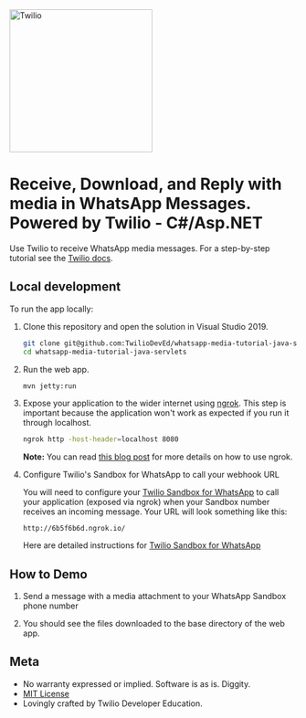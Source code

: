 <a href="https://www.twilio.com">
  <img src="https://static0.twilio.com/marketing/bundles/marketing/img/logos/wordmark-red.svg" alt="Twilio" width="250" />
</a>

# Receive, Download, and Reply with media in WhatsApp Messages. Powered by Twilio - C#/Asp.NET
Use Twilio to receive WhatsApp media messages. For a step-by-step tutorial see
the [Twilio docs](https://www.twilio.com/docs/sms/tutorials/send-and-receive-media-messages-whatsapp-java-servlets).

## Local development

To run the app locally:

1. Clone this repository and open the solution in Visual Studio 2019.

   ```bash
   git clone git@github.com:TwilioDevEd/whatsapp-media-tutorial-java-servlets.git
   cd whatsapp-media-tutorial-java-servlets
   ```

1. Run the web app.

   ```bash
   mvn jetty:run
   ```

1. Expose your application to the wider internet using
   [ngrok](http://ngrok.com/). This step is important because the
   application won't work as expected if you run it through localhost.

   ```bash
   ngrok http -host-header=localhost 8080
   ```

   **Note:** You can read
   [this blog post](https://www.twilio.com/blog/2015/09/6-awesome-reasons-to-use-ngrok-when-testing-webhooks.html)
   for more details on how to use ngrok.

1. Configure Twilio's Sandbox for WhatsApp to call your webhook URL

   You will need to configure your [Twilio Sandbox for WhatsApp](https://www.twilio.com/console/sms/whatsapp/sandbox) to call your application (exposed via ngrok) when your Sandbox number receives an incoming message. Your URL will look something like this:

   ```
   http://6b5f6b6d.ngrok.io/
   ```

   Here are detailed instructions for [Twilio Sandbox for WhatsApp](https://www.twilio.com/docs/sms/whatsapp/api#twilio-sandbox-for-whatsapp)


## How to Demo

1. Send a message with a media attachment to your WhatsApp Sandbox phone number

1. You should see the files downloaded to the base directory of the web app.


## Meta

* No warranty expressed or implied. Software is as is. Diggity.
* [MIT License](http://www.opensource.org/licenses/mit-license.html)
* Lovingly crafted by Twilio Developer Education.
